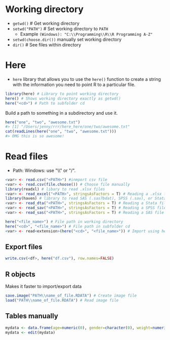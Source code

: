 # Working directory

* `getwd()` # Get working directory
* `setwd("PATH")` # Set working directory to `PATH`
  * Example `(Windows): "C:\\Programming\\R\\R Programming A-Z"`
* ``setwd(choose.dir())`` manually set working directory
* `dir()` # See files within directory

# Here

* `here` library that allows you to use the `here()` function to create a string with the information you need to point R to a particular file.
```R 
library(here) # Library to point working directory
here() # Shows working directory exactly as getwd()
here("<cd>") # Path to subfolder cd
```

Build a path to something in a subdirectory and use it.

```r
here("one", "two", "awesome.txt")
#> [1] "/Users/jenny/rrr/here_here/one/two/awesome.txt"
cat(readLines(here("one", "two", "awesome.txt")))
#> OMG this is so awesome!
```
# Read files

* Path: Windows: use "\\\\" or "/".

```R
<var> <- read.csv("<PATH>") #inmport csv file
<var> <- read.csv(file.choose()) # Choose file manually
library(readxl) # libary to read .xlsx files
<var> <- read_excel("<PATH>", stringsAsFactors = T) # Reading a .xlsx file
library(haven) # library to read SAS (.sas7bdat), SPSS (.sav), or Stata (.dta) files
<var> <- read_dta("<PATH>", stringsAsFactors = T) # Reading a Stata file
<var> <- read_sav("<PATH>", stringsAsFactors = T) # Reading a SPSS file
<var> <- read_sas("<PATH>", stringsAsFactors = T) # Reading a SAS file
```


```R
here("<file_name>") # File path in working directory
here("<cd>", "<file_name>") # File path in subfolder cd
<var> <- read<extension>(here("<cd>", "<file_name>")) # Import using here()
```

## Export files

```R 
write.csv(<df>, here("df.csv"), row.names=FALSE)
```

## R objects

Makes it faster to import/export data
```R
save.image("PATH\\name_of_file.RDATA") # Create image file
load("PATH\\name_of_file.RDATA") # Read image file
```

## Tables manually

```R
mydata <- data.frame(age=numeric(0), gender=character(0), weight=numeric(0))
mydata <- edit(mydata)
```
